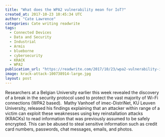 ```yaml
---
title: "What does the WPA2 vulnerability mean for IoT?"
created_at: 2017-10-23 10:45:34 UTC
author: "Cate Lawrence"
categories: Cate writing readwrite
tags: 
  - Connected Devices
  - Data and Security
  - Industrial
  - Armis
  - blueborne
  - cybersecurity
  - KRACK
  - WPA2
publication_url: "https://readwrite.com/2017/10/23/wpa2-vulnerability-iot-meaning/"
image: krack-attack-100738914-large.jpg
layout: post
---
```

Researchers at a Belgian University earlier this week revealed the discovery of a break in the security protocol used to protect the vast majority of Wi-Fi connections (WPA2 based).&nbsp;&nbsp;Mathy Vanhoef&nbsp;of&nbsp;imec-DistriNet, KU Leuven University, released his findings explaining that an attacker within range of a victim can exploit these weaknesses using key&nbsp;reinstallation&nbsp;attacks (KRACKs) to read information that was previously assumed to be safely encrypted. This can be abused to steal sensitive information such as credit card numbers, passwords, chat messages, emails, and photos.

